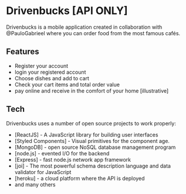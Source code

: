 # Drivenbucks [API ONLY]

 Drivenbucks is a mobile application created in collaboration with @PauloGabrieel where you can order food from the most famous cafés.

## Features
- Register your account
- login your registered account
- Choose dishes and add to cart
- Check your cart items and total order value
- pay online and receive in the comfort of your home [illustrative]

## Tech

Drivenbucks uses a number of open source projects to work properly:

- [ReactJS] - A JavaScript library for building user interfaces
- [Styled Components] - Visual primitives for the component age.
- [MongoDB] - open source NoSQL database management program
- [node.js] - evented I/O for the backend
- [Express] - fast node.js network app framework 
- [joi] - The most powerful schema description language and data validator for JavaScript
- [heroku] - a cloud platform where the API is deployed
- and many others
